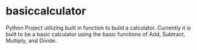 # basiccalculator
Python Project utilizing built in function to build a calculator. Currently it is built to be a basic calculator using the basic functions of Add, Subtract, Multiply, and Divide. 
